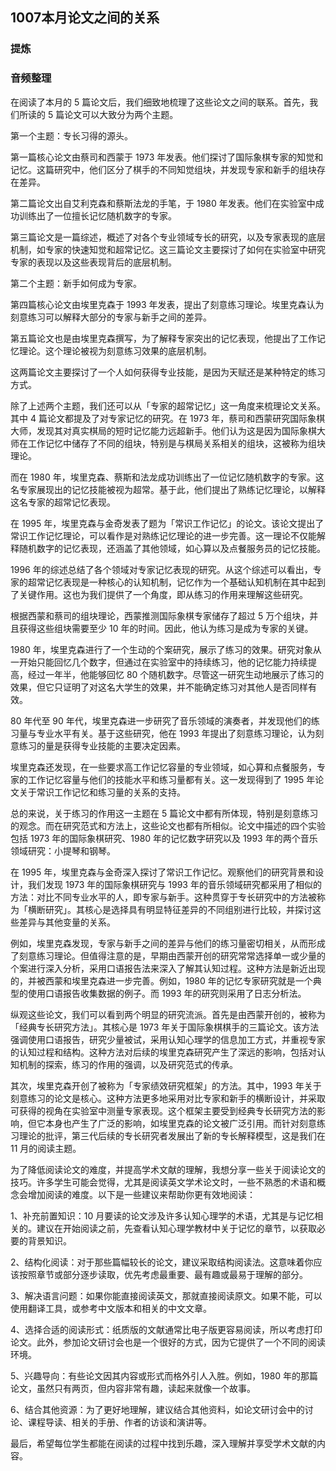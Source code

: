 ## 1007本月论文之间的关系

### 提炼

### 音频整理

在阅读了本月的 5 篇论文后，我们细致地梳理了这些论文之间的联系。首先，我们所读的 5 篇论文可以大致分为两个主题。

第一个主题：专长习得的源头。

第一篇核心论文由蔡司和西蒙于 1973 年发表。他们探讨了国际象棋专家的知觉和记忆。这篇研究中，他们区分了棋手的不同知觉组块，并发现专家和新手的组块存在差异。

第二篇论文出自艾利克森和蔡斯法龙的手笔，于 1980 年发表。他们在实验室中成功训练出了一位擅长记忆随机数字的专家。

第三篇论文是一篇综述，概述了对各个专业领域专长的研究，以及专家表现的底层机制，如专家的快速知觉和超常记忆。这三篇论文主要探讨了如何在实验室中研究专家的表现以及这些表现背后的底层机制。

第二个主题：新手如何成为专家。

第四篇核心论文由埃里克森于 1993 年发表，提出了刻意练习理论。埃里克森认为刻意练习可以解释大部分的专家与新手之间的差异。

第五篇论文也是由埃里克森撰写，为了解释专家突出的记忆表现，他提出了工作记忆理论。这个理论被视为刻意练习效果的底层机制。

这两篇论文主要探讨了一个人如何获得专业技能，是因为天赋还是某种特定的练习方式。

除了上述两个主题，我们还可以从「专家的超常记忆」这一角度来梳理论文关系。其中 4 篇论文都提及了对专家记忆的研究。在 1973 年，蔡司和西蒙研究国际象棋大师，发现其对真实棋局的短时记忆能力远超新手。他们认为这是因为国际象棋大师在工作记忆中储存了不同的组块，特别是与棋局关系相关的组块，这被称为组块理论。

而在 1980 年，埃里克森、蔡斯和法龙成功训练出了一位记忆随机数字的专家。这名专家展现出的记忆技能被视为超常。基于此，他们提出了熟练记忆理论，以解释这名专家的超常记忆表现。

在 1995 年，埃里克森与金奇发表了题为「常识工作记忆」的论文。该论文提出了常识工作记忆理论，可以看作是对熟练记忆理论的进一步完善。这一理论不仅能解释随机数字的记忆表现，还涵盖了其他领域，如心算以及点餐服务员的记忆技能。

1996 年的综述总结了各个领域对专家记忆表现的研究。从这个综述可以看出，专家的超常记忆表现是一种核心的认知机制，记忆作为一个基础认知机制在其中起到了关键作用。这也为我们提供了一个角度，即从练习的作用来理解这些研究。

根据西蒙和蔡司的组块理论，西蒙推测国际象棋专家储存了超过 5 万个组块，并且获得这些组块需要至少 10 年的时间。因此，他认为练习是成为专家的关键。

1980 年，埃里克森进行了一个生动的个案研究，展示了练习的效果。研究对象从一开始只能回忆几个数字，但通过在实验室中的持续练习，他的记忆能力持续提高，经过一年半，他能够回忆 80 个随机数字。尽管这一研究生动地展示了练习的效果，但它只证明了对这名大学生的效果，并不能确定练习对其他人是否同样有效。

80 年代至 90 年代，埃里克森进一步研究了音乐领域的演奏者，并发现他们的练习量与专业水平有关。基于这些研究，他在 1993 年提出了刻意练习理论，认为刻意练习的量是获得专业技能的主要决定因素。

埃里克森还发现，在一些要求高工作记忆容量的专业领域，如心算和点餐服务，专家的工作记忆容量与他们的技能水平和练习量都有关。这一发现得到了 1995 年论文关于常识工作记忆和练习量的关系的支持。

总的来说，关于练习的作用这一主题在 5 篇论文中都有所体现，特别是刻意练习的观念。而在研究范式和方法上，这些论文也都有所相似。论文中描述的四个实验包括 1973 年的国际象棋研究、1980 年的记忆数字研究以及 1993 年的两个音乐领域研究：小提琴和钢琴。

在 1995 年，埃里克森与金奇深入探讨了常识工作记忆。观察他们的研究背景和设计，我们发现 1973 年的国际象棋研究与 1993 年的音乐领域研究都采用了相似的方法：对比不同专业水平的人，即专家与新手。这种贯穿于专长研究中的方法被称为「横断研究」。其核心是选择具有明显特征差异的不同组别进行比较，并探讨这些差异与其他变量的关系。

例如，埃里克森发现，专家与新手之间的差异与他们的练习量密切相关，从而形成了刻意练习理论。但值得注意的是，早期由西蒙开创的研究常常选择单一或少量的个案进行深入分析，采用口语报告法来深入了解其认知过程。这种方法是新近出现的，并被西蒙和埃里克森进一步完善。例如，1980 年的记忆专家研究就是一个典型的使用口语报告收集数据的例子。而 1993 年的研究则采用了日志分析法。

纵观这些论文，我们可以看到两个明显的研究流派。首先是由西蒙开创的，被称为「经典专长研究方法」。其核心是 1973 年关于国际象棋棋手的三篇论文。该方法强调使用口语报告，研究少量被试，采用认知心理学的信息加工方式，并重视专家的认知过程和结构。这种方法对后续的埃里克森研究产生了深远的影响，包括对认知机制的探索，练习的作用的强调，以及研究范式的传承。

其次，埃里克森开创了被称为「专家绩效研究框架」的方法。其中，1993 年关于刻意练习的论文是核心。这种方法更多地采用对比专家和新手的横断设计，并采取可获得的视角在实验室中测量专家表现。这个框架主要受到经典专长研究方法的影响，但它本身也产生了广泛的影响，如埃里克森的论文被广泛引用。而针对刻意练习理论的批评，第三代后续的专长研究者发展出了新的专长解释模型，这是我们在 11 月的阅读主题。

为了降低阅读论文的难度，并提高学术文献的理解，我想分享一些关于阅读论文的技巧。许多学生可能会觉得，尤其是阅读英文学术论文时，一些不熟悉的术语和概念会增加阅读的难度。以下是一些建议来帮助你更有效地阅读：

1、补充前置知识：10 月要读的论文涉及许多认知心理学的术语，尤其是与记忆相关的。建议在开始阅读之前，先查看认知心理学教材中关于记忆的章节，以获取必要的背景知识。

2、结构化阅读：对于那些篇幅较长的论文，建议采取结构阅读法。这意味着你应该按照章节或部分逐步读取，优先考虑最重要、最有趣或最易于理解的部分。

3、解决语言问题：如果你能直接阅读英文，那就直接阅读原文。如果不能，可以使用翻译工具，或参考中文版本和相关的中文文章。

4、选择合适的阅读形式：纸质版的文献通常比电子版更容易阅读，所以考虑打印论文。此外，参加论文研讨会也是一个很好的方式，因为它提供了一个不同的阅读环境。

5、兴趣导向：有些论文因其内容或形式而格外引人入胜。例如，1980 年的那篇论文，虽然只有两页，但内容非常有趣，读起来就像一个故事。

6、结合其他资源：为了更好地理解，建议结合其他资料，如论文研讨会中的讨论、课程导读、相关的手册、作者的访谈和演讲等。

最后，希望每位学生都能在阅读的过程中找到乐趣，深入理解并享受学术文献的内容。